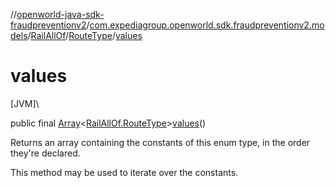 //[openworld-java-sdk-fraudpreventionv2](../../../../index.md)/[com.expediagroup.openworld.sdk.fraudpreventionv2.models](../../index.md)/[RailAllOf](../index.md)/[RouteType](index.md)/[values](values.md)

# values

[JVM]\

public final [Array](https://kotlinlang.org/api/latest/jvm/stdlib/kotlin/-array/index.html)&lt;[RailAllOf.RouteType](index.md)&gt;[values](values.md)()

Returns an array containing the constants of this enum type, in the order they're declared.

This method may be used to iterate over the constants.
